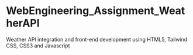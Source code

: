 # WebEngineering_Assignment_WeatherAPI
Weather API integration and front-end development using HTML5, Tailwind CSS, CSS3 and Javascript
